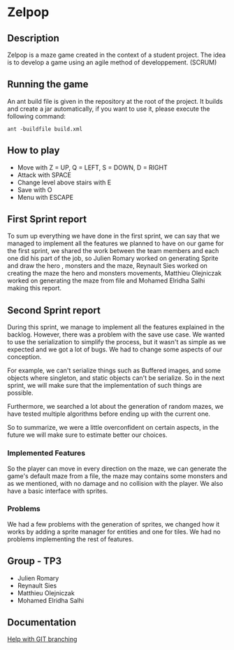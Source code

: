 # Zelpop

## Description

Zelpop is a maze game created in the context of a student project.
The idea is to develop a game using an agile method of developpement. (SCRUM)

## Running the game

An ant build file is given in the repository at the root of the project. 
It builds and create a jar automatically, if you want to use it, please execute the following command:

``` ant -buildfile build.xml ```

## How to play

- Move with Z = UP, Q = LEFT, S = DOWN, D = RIGHT
- Attack with SPACE
- Change level above stairs with E
- Save with O
- Menu with ESCAPE

## First Sprint report

To sum up everything we have done in the first sprint, we can
say that we managed to implement all the features we planned
to have on our game for the first sprint, we shared the work
between the team members and each one did his part of the job, 
so Julien Romary worked on generating Sprite and draw the hero , 
monsters and the maze, Reynault Sies worked on creating the maze
the hero and monsters movements, Matthieu Olejniczak worked on 
generating the maze from file and Mohamed Elridha Salhi making
this report.

## Second Sprint report

During this sprint, we manage to implement all the features explained in the backlog.
However, there was a problem with the save use case. We wanted to use the serialization to
simplify the process, but it wasn't as simple as we expected and we got a lot of bugs. We had
to change some aspects of our conception. 

For example, we can't serialize things such as Buffered images,
and some objects where singleton, and static objects can't be serialize.
So in the next sprint, we will make sure that the implementation of such things are possible.

Furthermore, we searched a lot about the generation of random mazes, we have tested multiple algorithms before
ending up with the current one.

So to summarize, we were a little overconfident on certain aspects, in the future we will make sure to 
estimate better our choices.

### Implemented Features

So the player can move in every direction on the maze, we can generate
the game's default maze from a file, the maze may contains some 
monsters and as we mentioned, with no damage and no collision
with the player. We also have a basic interface with sprites.


### Problems

We had a few problems with the generation of sprites, we changed how 
it works by adding a sprite manager for entities and one for tiles.
We had no problems implementing the rest of features.

## Group - TP3

- Julien Romary
- Reynault Sies
- Matthieu Olejniczak
- Mohamed Elridha Salhi


## Documentation

[Help with GIT branching](https://nvie.com/posts/a-successful-git-branching-model/)